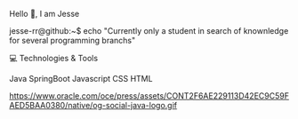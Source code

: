Hello 👋, I am Jesse

jesse-rr@github:~$ echo "Currently only a student in search of knownledge for several programming branchs"

💻 Technologies & Tools

Java SpringBoot Javascript CSS HTML

https://www.oracle.com/oce/press/assets/CONT2F6AE229113D42EC9C59FAED5BAA0380/native/og-social-java-logo.gif

